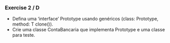 ### Exercise 2 / D
- Defina uma ‘interface’ Prototype usando genéricos (class:
Prototype<T>, method: T clone()).  
- Crie uma classe ContaBancaria que implementa Prototype e uma classe para teste.